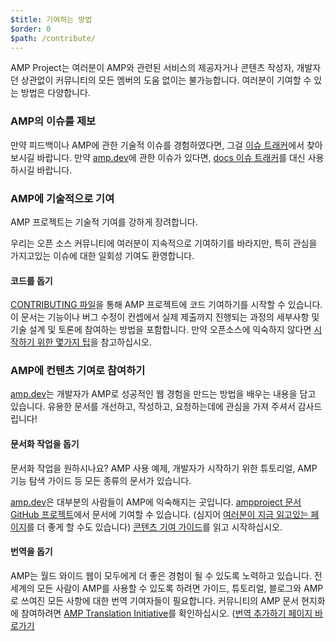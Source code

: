 ```yaml
---
$title: 기여하는 방법
$order: 0
$path: /contribute/
---
```


AMP Project는 여러분이 AMP와 관련된 서비스의 제공자거나 콘텐츠 작성자, 개발자던 상관없이 커뮤니티의 모든 멤버의 도움 없이는 불가능합니다. 여러분이 기여할 수 있는 방법은 다양합니다.

### AMP의 이슈를 제보
만약 피드백이나 AMP에 관한 기술적 이슈를 경험하였다면, 그걸 [이슈 트래커](https://github.com/ampproject/amphtml/issues)에서 찾아보시길 바랍니다.
만약 [amp.dev](https://amp.dev)에 관한 이슈가 있다면,
[docs 이슈 트래커](https://github.com/ampproject/docs/issues)를 대신 사용하시길 바랍니다.

### AMP에 기술적으로 기여

AMP 프로젝트는 기술적 기여를 강하게 장려합니다.

우리는 오픈 소스 커뮤니티에 여러분이 지속적으로 기여하기를 바라지만,
특히 관심을 가지고있는 이슈에 대한 일회성 기여도 환영합니다.

#### 코드를 돕기
[CONTRIBUTING 파일](https://github.com/ampproject/amphtml/blob/main/docs/contributing.md)을 통해 AMP 프로젝트에 코드 기여하기를 시작할 수 있습니다. 이 문서는 기능이나 버그 수정이 컨셉에서 실제 제출까지 진행되는 과정의 세부사항 및 기술 설계 및 토론에 참여하는 방법을 포함합니다. 만약 오픈소스에 익숙하지 않다면 [시작하기 위한 몇가지 팁](https://github.com/ampproject/amphtml/blob/main/docs/contributing.md#contributing-code)을 참고하십시오.

### AMP에 컨텐츠 기여로 참여하기
[amp.dev](https://amp.dev)는 개발자가 AMP로 성공적인 웹 경험을 만드는 방법을 배우는 내용을 담고 있습니다. 유용한 문서를 개선하고, 작성하고, 요청하는데에 관심을 가져 주셔서 감사드립니다!

#### 문서화 작업을 돕기

 문서화 작업을 원하시나요? AMP 사용 예제, 개발자가 시작하기 위한 튜토리얼, AMP 기능 탐색 가이드 등 모든 종류의 문서가 있습니다.

[amp.dev](https://amp.dev)은 대부분의 사람들이 AMP에 익숙해지는 곳입니다.
[ampproject 문서 GitHub 프로젝트](https://github.com/ampproject/docs)에서 문서에 기여할 수 있습니다. (심지어 [여러분이 지금 읽고있는 페이지](https://github.com/ampproject/docs/blob/master/content/docs/contribute/contribute.md)를 더 좋게 할 수도 있습니다)
[콘텐츠 기여 가이드](https://amp.dev/documentation/guides-and-tutorials/contribute/contribute-documentation/?format=websites)를 읽고 시작하십시오.

#### 번역을 돕기

AMP는 월드 와이드 웹이 모두에게 더 좋은 경험이 될 수 있도록 노력하고 있습니다. 전세계의 모든 사람이 AMP를 사용할 수 있도록 하려면 가이드, 튜토리얼, 블로그와 AMP로 쓰여진 모든 사항에 대한 번역 기여자들이 필요합니다. 커뮤니티의 AMP 문서 현지화에 참여하려면 [AMP Translation Initiative](https://github.com/ampproject/docs/blob/master/TRANSLATIONS.md)를 확인하십시오. ([번역 추가하기 페이지 바로가기](https://amp.dev/ko/documentation/guides-and-tutorials/contribute/translations/)
